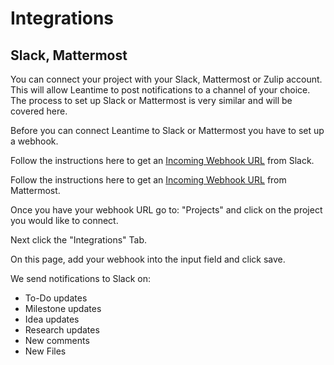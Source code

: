 # Integrations

## Slack, Mattermost
You can connect your project with your Slack, Mattermost or Zulip account. This will allow Leantime to post notifications to a channel of your choice.  The process to set up Slack or Mattermost is very similar and will be covered here.

Before you can connect Leantime to Slack or Mattermost you have to set up a webhook. 

Follow the instructions here to get an [Incoming Webhook URL](https://slack.com/help/articles/115005265063-Incoming-Webhooks-for-Slack) from Slack. 

Follow the instructions here to get an [Incoming Webhook URL](https://docs.mattermost.com/developer/webhooks-incoming.html#simple-incoming-webhook) from Mattermost. 

Once you have your webhook URL go to: "Projects" and click on the project you would like to connect. 

Next click the "Integrations" Tab.

On this page, add your webhook into the input field and click save. 

We send notifications to Slack on:

 - To-Do updates
 - Milestone updates
 - Idea updates
 - Research updates
 - New comments
 - New Files

